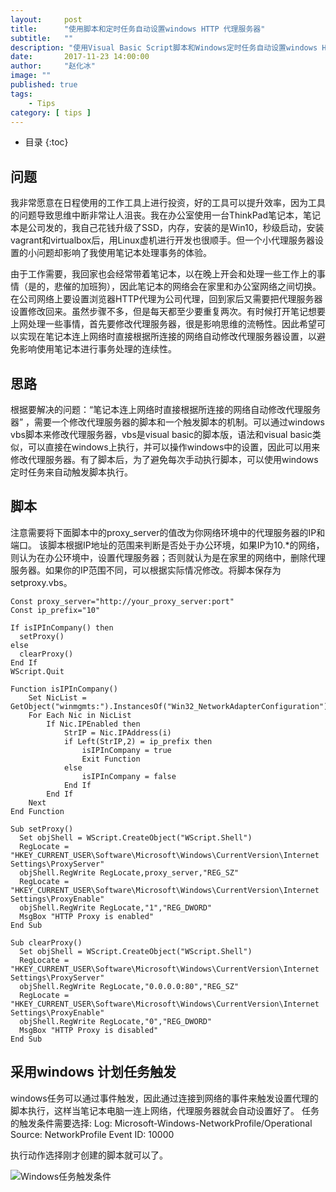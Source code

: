 ```yaml
---
layout:     post
title:      "使用脚本和定时任务自动设置windows HTTP 代理服务器"
subtitle:   ""
description: "使用Visual Basic Script脚本和Windows定时任务自动设置windows HTTP 代理服务器。"
date:       2017-11-23 14:00:00
author:     "赵化冰"
image: ""
published: true
tags:
    - Tips
category: [ tips ]
---
```


* 目录
{:toc}

## 问题

我非常愿意在日程使用的工作工具上进行投资，好的工具可以提升效率，因为工具的问题导致思维中断非常让人沮丧。我在办公室使用一台ThinkPad笔记本，笔记本是公司发的，我自己花钱升级了SSD，内存，安装的是Win10，秒级启动，安装vagrant和virtualbox后，用Linux虚机进行开发也很顺手。但一个小代理服务器设置的小问题却影响了我使用笔记本处理事务的体验。
<!--more-->
由于工作需要，我回家也会经常带着笔记本，以在晚上开会和处理一些工作上的事情（是的，悲催的加班狗），因此笔记本的网络会在家里和办公室网络之间切换。在公司网络上要设置浏览器HTTP代理为公司代理，回到家后又需要把代理服务器设置修改回来。虽然步骤不多，但是每天都至少要重复两次。有时候打开笔记想要上网处理一些事情，首先要修改代理服务器，很是影响思维的流畅性。因此希望可以实现在笔记本连上网络时直接根据所连接的网络自动修改代理服务器设置，以避免影响使用笔记本进行事务处理的连续性。

## 思路

根据要解决的问题：“笔记本连上网络时直接根据所连接的网络自动修改代理服务器” ，需要一个修改代理服务器的脚本和一个触发脚本的机制。可以通过windows vbs脚本来修改代理服务器，vbs是visual basic的脚本版，语法和visual basic类似，可以直接在windows上执行，并可以操作windows中的设置，因此可以用来修改代理服务器。有了脚本后，为了避免每次手动执行脚本，可以使用windows定时任务来自动触发脚本执行。

## 脚本

注意需要将下面脚本中的proxy_server的值改为你网络环境中的代理服务器的IP和端口。
该脚本根据IP地址的范围来判断是否处于办公环境，如果IP为10.*的网络，则认为在办公环境中，设置代理服务器；否则就认为是在家里的网络中，删除代理服务器。如果你的IP范围不同，可以根据实际情况修改。将脚本保存为setproxy.vbs。

``` 
Const proxy_server="http://your_proxy_server:port"
Const ip_prefix="10"

If isIPInCompany() then
  setProxy()
else
  clearProxy()
End If
WScript.Quit

Function isIPInCompany()
    Set NicList = GetObject("winmgmts:").InstancesOf("Win32_NetworkAdapterConfiguration")
    For Each Nic in NicList
        If Nic.IPEnabled then
            StrIP = Nic.IPAddress(i)
            if Left(StrIP,2) = ip_prefix then
                isIPInCompany = true
                Exit Function
            else
                isIPInCompany = false
            End If
        End If
    Next
End Function

Sub setProxy()
  Set objShell = WScript.CreateObject("WScript.Shell")
  RegLocate = "HKEY_CURRENT_USER\Software\Microsoft\Windows\CurrentVersion\Internet Settings\ProxyServer"
  objShell.RegWrite RegLocate,proxy_server,"REG_SZ"
  RegLocate = "HKEY_CURRENT_USER\Software\Microsoft\Windows\CurrentVersion\Internet Settings\ProxyEnable"
  objShell.RegWrite RegLocate,"1","REG_DWORD"
  MsgBox "HTTP Proxy is enabled"
End Sub

Sub clearProxy()
  Set objShell = WScript.CreateObject("WScript.Shell")
  RegLocate = "HKEY_CURRENT_USER\Software\Microsoft\Windows\CurrentVersion\Internet Settings\ProxyServer"
  objShell.RegWrite RegLocate,"0.0.0.0:80","REG_SZ"
  RegLocate = "HKEY_CURRENT_USER\Software\Microsoft\Windows\CurrentVersion\Internet Settings\ProxyEnable"
  objShell.RegWrite RegLocate,"0","REG_DWORD"
  MsgBox "HTTP Proxy is disabled"
End Sub
```

## 采用windows 计划任务触发

windows任务可以通过事件触发，因此通过连接到网络的事件来触发设置代理的脚本执行，这样当笔记本电脑一连上网络，代理服务器就会自动设置好了。
任务的触发条件需要选择:
Log: Microsoft-Windows-NetworkProfile/Operational
Source: NetworkProfile
Event ID: 10000

执行动作选择刚才创建的脚本就可以了。

![Windows任务触发条件](\img\in-post\windows-proxy-script\windows-task-trigger.PNG)



